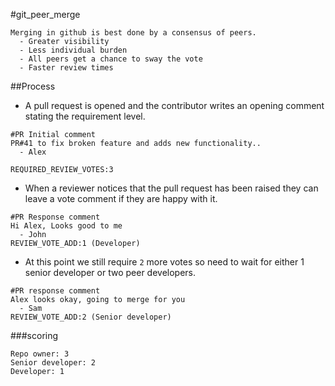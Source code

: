 #git_peer_merge

```
Merging in github is best done by a consensus of peers.
  - Greater visibility
  - Less individual burden
  - All peers get a chance to sway the vote
  - Faster review times
```

##Process

- A pull request is opened and the contributor writes an opening comment stating the requirement level.

```
#PR Initial comment
PR#41 to fix broken feature and adds new functionality..
  - Alex

REQUIRED_REVIEW_VOTES:3
```

- When a reviewer notices that the pull request has been raised they can leave a vote comment if they are happy with it.

```
#PR Response comment
Hi Alex, Looks good to me
  - John
REVIEW_VOTE_ADD:1 (Developer)
```

- At this point we still require `2` more votes so need to wait for either 1 senior developer or two peer developers.

```
#PR response comment
Alex looks okay, going to merge for you
  - Sam
REVIEW_VOTE_ADD:2 (Senior developer)
```

###scoring
```
Repo owner: 3
Senior developer: 2
Developer: 1
```


